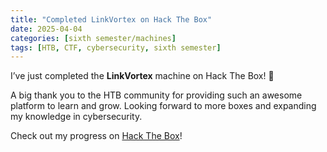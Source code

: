 ```yaml
---
title: "Completed LinkVortex on Hack The Box"
date: 2025-04-04
categories: [sixth semester/machines]
tags: [HTB, CTF, cybersecurity, sixth semester]
---
```


I’ve just completed the **LinkVortex** machine on Hack The Box! 🎉

A big thank you to the HTB community for providing such an awesome platform to learn and grow. Looking forward to more boxes and expanding my knowledge in cybersecurity. 

Check out my progress on [Hack The Box](https://www.hackthebox.com/achievement/machine/1242702/638)!

